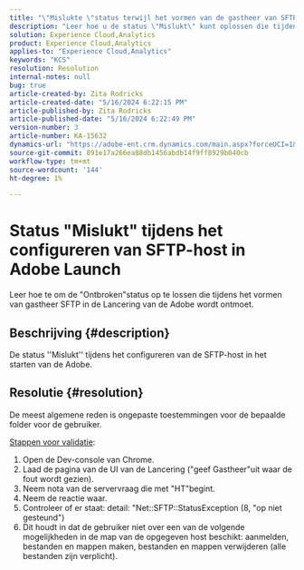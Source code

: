 ```yaml
---
title: "\"Mislukte \"status terwijl het vormen van de gastheer van SFTP in de Lancering van de Adobe"
description: "Leer hoe u de status \"Mislukt\" kunt oplossen die tijdens het configureren van de SFTP-host tijdens het starten van de Adobe is aangetroffen."
solution: Experience Cloud,Analytics
product: Experience Cloud,Analytics
applies-to: "Experience Cloud,Analytics"
keywords: "KCS"
resolution: Resolution
internal-notes: null
bug: true
article-created-by: Zita Rodricks
article-created-date: "5/16/2024 6:22:15 PM"
article-published-by: Zita Rodricks
article-published-date: "5/16/2024 6:22:49 PM"
version-number: 3
article-number: KA-15632
dynamics-url: "https://adobe-ent.crm.dynamics.com/main.aspx?forceUCI=1&pagetype=entityrecord&etn=knowledgearticle&id=25bf4537-b113-ef11-9f89-6045bd0298d4"
source-git-commit: 891e17a266ea88db1456abdb14f9ff8929b040cb
workflow-type: tm+mt
source-wordcount: '144'
ht-degree: 1%

---
```


# Status &quot;Mislukt&quot; tijdens het configureren van SFTP-host in Adobe Launch


Leer hoe te om de &quot;Ontbroken&quot;status op te lossen die tijdens het vormen van gastheer SFTP in de Lancering van de Adobe wordt ontmoet.

## Beschrijving {#description}


De status &#39;&#39;Mislukt&#39;&#39; tijdens het configureren van de SFTP-host in het starten van de Adobe.


## Resolutie {#resolution}


De meest algemene reden is ongepaste toestemmingen voor de bepaalde folder voor de gebruiker.

<u>Stappen voor validatie</u>:

1. Open de Dev-console van Chrome.
2. Laad de pagina van de UI van de Lancering (&quot;geef Gastheer&quot;uit waar de fout wordt gezien).
3. Neem nota van de servervraag die met &quot;HT&quot;begint.
4. Neem de reactie waar.
5. Controleer of er staat: detail: &quot;Net::SFTP::StatusException (8, &quot;op niet gesteund&quot;)
6. Dit houdt in dat de gebruiker niet over een van de volgende mogelijkheden in de map van de opgegeven host beschikt: aanmelden, bestanden en mappen maken, bestanden en mappen verwijderen (alle bestanden zijn verplicht).

